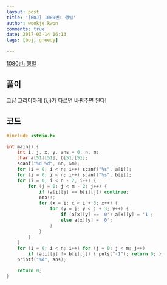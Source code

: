 ```yaml
---
layout: post
title: '[BOJ] 1080번: 행렬'
author: wookje.kwon
comments: true
date: 2017-03-14 16:13
tags: [boj, greedy]

---
```


[1080번: 행렬](https://www.acmicpc.net/problem/1080)

## 풀이

그냥 그리디하게 (i,j)가 다르면 바꿔주면 된다!

## 코드

```cpp
#include <stdio.h>

int main() {
	int i, j, x, y, ans = 0, n, m;
	char a[51][51], b[51][51];
	scanf("%d %d", &n, &m);
	for (i = 0; i < n; i++) scanf("%s", a[i]);
	for (i = 0; i < n; i++) scanf("%s", b[i]);
	for (i = 0; i < n - 2; i++) {
		for (j = 0; j < m - 2; j++) {
			if (a[i][j] == b[i][j]) continue;
			ans++;
			for (x = i; x < i + 3; x++) {
				for (y = j; y < j + 3; y++) {
					if (a[x][y] == '0') a[x][y] = '1';
					else a[x][y] = '0';
				}
			}
		}
	}
	for (i = 0; i < n; i++) for (j = 0; j < m; j++)
		if (a[i][j] != b[i][j]) { puts("-1"); return 0; }
	printf("%d", ans);

	return 0;
}
```
